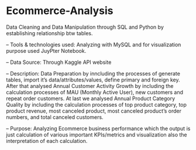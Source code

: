 # Ecommerce-Analysis

Data Cleaning and Data Manipulation through SQL and Python by establishing relationship btw tables.

– Tools & technologies used: Analyzing with MySQL and for visualization purpose used JuyPter Notebook.

– Data Source: Through Kaggle API website

– Description: Data Preparation by inncluding the processes of generate tables, import it’s data/attributes/values,
define primary and foreign key. After that analysed Annual Customer Activity Growth by including the calculation
processes of MAU (Monthly Active User), new customers and repeat order customers. At last we analysed Annual
Product Category Quality by including the calculation processes of top product category, top product revenue,
most canceled product, most canceled product’s order numbers, and total canceled customers.

– Purpose: Analyzing Ecommerce business performance which the output is just calculation of various important
KPIs/metrics and visualization also the interpretation of each calculation.

